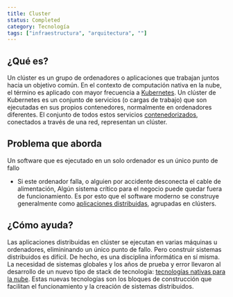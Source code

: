 ```yaml
---
title: Cluster
status: Completed
category: Tecnología
tags: ["infraestructura", "arquitectura", ""]
---
```


## ¿Qué es?

Un clúster es un grupo de ordenadores o aplicaciones que trabajan juntos hacia un objetivo común.
En el contexto de computación nativa en la nube, el término es aplicado con mayor frecuencia a [Kubernetes](/es/kubernetes/).
Un clúster de Kubernetes es un conjunto de servicios (o cargas de trabajo) que son ejecutadas en sus propios contenedores, normalmente en ordenadores diferentes.
El conjunto de todos estos servicios [contenedorizados](/containerization/), conectados a través de una red, representan un clúster.

## Problema que aborda

Un software que es ejecutado en un solo ordenador es un único punto de fallo
- Si este ordenador falla, o alguien por accidente desconecta el cable de alimentación,
Algún sistema crítico para el negocio puede quedar fuera de funcionamiento.
Es por esto que el software moderno se construye generalmente como [aplicaciones distribuidas](/distributed-apps), agrupadas en clústers.


## ¿Cómo ayuda?

Las aplicaciones distribuidas en clúster se ejecutan en varias máquinas u ordenadores, elimininando un único punto de fallo.
Pero construir sistemas distribuidos es difícil.
De hecho, es una disciplina informática en sí misma.
La necesidad de sistemas globales y los años de prueba y error llevaron al desarrollo de un nuevo tipo de stack de tecnología: [tecnologías nativas para la nube](/es/cloud-native-tech/).
Estas nuevas tecnologías son los bloques de construcción que facilitan el funcionamiento y la creación de sistemas distribuidos.
